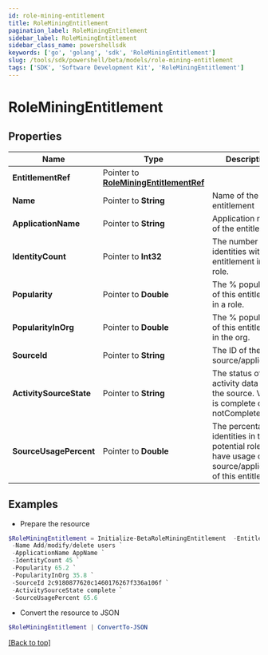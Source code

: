 ```yaml
---
id: role-mining-entitlement
title: RoleMiningEntitlement
pagination_label: RoleMiningEntitlement
sidebar_label: RoleMiningEntitlement
sidebar_class_name: powershellsdk
keywords: ['go', 'golang', 'sdk', 'RoleMiningEntitlement'] 
slug: /tools/sdk/powershell/beta/models/role-mining-entitlement
tags: ['SDK', 'Software Development Kit', 'RoleMiningEntitlement']
---
```



# RoleMiningEntitlement

## Properties

Name | Type | Description | Notes
------------ | ------------- | ------------- | -------------
**EntitlementRef** |  Pointer to [**RoleMiningEntitlementRef**](role-mining-entitlement-ref) |  | [optional] 
**Name** |  Pointer to **String** | Name of the entitlement | [optional] 
**ApplicationName** |  Pointer to **String** | Application name of the entitlement | [optional] 
**IdentityCount** |  Pointer to **Int32** | The number of identities with this entitlement in a role. | [optional] 
**Popularity** |  Pointer to **Double** | The % popularity of this entitlement in a role. | [optional] 
**PopularityInOrg** |  Pointer to **Double** | The % popularity of this entitlement in the org. | [optional] 
**SourceId** |  Pointer to **String** | The ID of the source/application. | [optional] 
**ActivitySourceState** |  Pointer to **String** | The status of activity data for the source.   Value is complete or notComplete. | [optional] 
**SourceUsagePercent** |  Pointer to **Double** | The percentage of identities in the potential role that have usage of the source/application of this entitlement. | [optional] 

## Examples

- Prepare the resource
```powershell
$RoleMiningEntitlement = Initialize-BetaRoleMiningEntitlement  -EntitlementRef null `
 -Name Add/modify/delete users `
 -ApplicationName AppName `
 -IdentityCount 45 `
 -Popularity 65.2 `
 -PopularityInOrg 35.8 `
 -SourceId 2c9180877620c1460176267f336a106f `
 -ActivitySourceState complete `
 -SourceUsagePercent 65.6
```

- Convert the resource to JSON
```powershell
$RoleMiningEntitlement | ConvertTo-JSON
```


[[Back to top]](#) 


